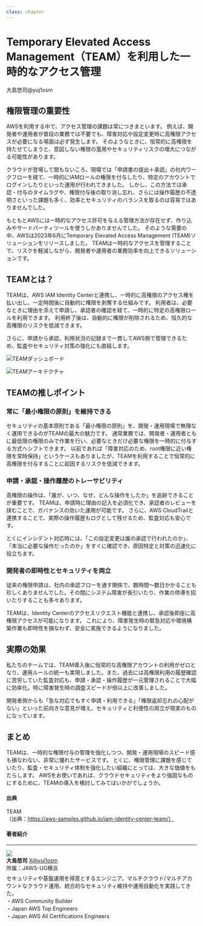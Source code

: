 ```yaml
---
class: chapter
---
```


# Temporary Elevated Access Management（TEAM）を利用した一時的なアクセス管理

<div class="flush-right">
大島悠司@yuj1osm
</div>

## 権限管理の重要性

AWSを利用する中で、アクセス管理の課題は常につきまといます。
例えば、開発者や運用者が普段の業務では不要でも、障害対応や設定変更時に高権限アクセスが必要になる場面は必ず発生します。
そのようなときに、恒常的に高権限を持たせてしまうと、意図しない権限の濫用やセキュリティリスクの増大につながる可能性があります。

クラウドが登場して間もないころ、現場では「申請書の提出＋承認」の社内ワークフローを経て、一時的にIAMロールの権限を付与したり、特定のアカウントでログインしたりといった運用が行われてきました。
しかし、この方法では承認・付与のタイムラグや、権限付与後の取り消し忘れ、さらには操作履歴の不透明さといった課題も多く、効率とセキュリティのバランスを取るのは容易ではありませんでした。

もともとAWSには一時的なアクセス許可を与える管理方法が存在せず、作り込みやサードパーティツールを使うしかありませんでした。
そのような需要の中、AWSは2023年6月にTemporary Elevated Access Management (TEAM)ソリューションをリリースしました。
TEAMは一時的なアクセスを管理することで、リスクを軽減しながら、開発者や運用者の業務効率を向上できるソリューションです。

## TEAMとは？

TEAMは、AWS IAM Identity Centerと連携し、一時的に高権限のアクセス権を払い出し、一定時間後に自動的に権限を剥奪する仕組みです。
利用者は、必要なときに理由を添えて申請し、承認者の確認を経て、一時的に特定の高権限ロールを利用できます。
利用終了後は、自動的に権限が削除されるため、恒久的な高権限のリスクを低減できます。

さらに、申請から承認、利用状況の記録まで一貫してAWS側で管理できるため、監査やセキュリティ対策の強化にも直結します。

![TEAMダッシュボード](images/chap-yuj1osm-team/team-dashboard.png)

![TEAMアーキテクチャ](images/chap-yuj1osm-team/team-architecture.png)

## TEAMの推しポイント

### 常に「最小権限の原則」を維持できる

セキュリティの基本原則である「最小権限の原則」を、開発・運用現場で無理なく運用できるのがTEAMの最大の魅力です。
通常業務では、開発者・運用者ともに最低限の権限のみで作業を行い、必要なときだけ必要な権限を一時的に付与する方式へシフトできます。
以前であれば「障害対応のため、root権限に近い権限を常時保持」というケースもありましたが、TEAMを利用することで恒常的に高権限を付与することに起因するリスクを低減できます。

### 申請・承認・操作履歴のトレーサビリティ

高権限の操作は、「誰が、いつ、なぜ、どんな操作をしたか」を追跡できることが重要です。
TEAMは、申請時に理由の記入を必須化でき、承認者のレビューを挟むことで、ガバナンスの効いた運用が可能です。
さらに、AWS CloudTrailと連携することで、実際の操作履歴もログとして残せるため、監査対応も安心です。

とくにインシデント対応時には、「この設定変更は誰の承認で行われたのか」、「本当に必要な操作だったのか」をすぐに確認でき、原因特定と対策の迅速化に役立ちます。

### 開発者の即時性とセキュリティを両立

従来の権限申請は、社内の承認フローを通す関係で、数時間〜数日かかることも珍しくありませんでした。その間にシステム障害が長引いたり、作業の停滞を招いたりすることも多々あります。

TEAMは、Identity Centerのアクセスリクエスト機能と連携し、承認後即座に高権限アクセスが可能になります。
これにより、障害発生時の緊急対応や環境構築作業も即時性を損なわず、安全に実施できるようになりました。

## 実際の効果
私たちのチームでは、TEAM導入後に恒常的な高権限アカウントの利用がゼロとなり、運用ルールの統一も実現しました。また、過去には高権限利用の履歴確認に苦労していた監査対応も、申請・承認・操作履歴が一元管理されることで大幅に効率化。特に障害発生時の調査スピードが倍以上に改善しました。

開発者側からも「急な対応でもすぐ申請・利用できる」「権限返却忘れの心配がない」といった前向きな意見が増え、セキュリティと利便性の両立が現実のものになっています。

## まとめ

TEAMは、一時的な権限付与の管理を強化しつつ、開発・運用現場のスピード感も損なわない、非常に優れたサービスです。
とくに、権限管理に課題を感じていたり、監査・セキュリティ体制を強化したい組織にとっては、大きな価値をもたらします。
AWSをお使いであれば、クラウドセキュリティをより強固なものにするために、TEAMの導入を検討してみてはいかがでしょうか。

#### 出典

TEAM<br>
（出典：https://aws-samples.github.io/iam-identity-center-team/）

#### 著者紹介

---

<div class="author-profile">
    <img src="images/yuj1osm.jpg">
    <div>
        <div>
            <b>大島悠司</b>
            <a href="https://x.com/yuj1osm">X@yuj1osm</a>
        </div>
        <div>
            所属：JAWS-UG横浜
        </div>
    </div>
</div>
<p style="margin-top: 0.5em; margin-bottom: 2em;">
セキュリティや基盤運用を得意とするエンジニア。マルチクラウド/マルチアカウントなクラウド運用、統合的なセキュリティ維持や運用自動化を実践してきた。<br>
・AWS Community Builder<br>
・Japan AWS Top Engineers<br>
・Japan AWS All Certifications Engineers
</p>
